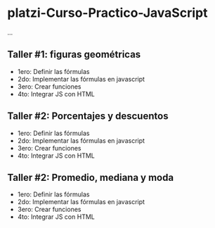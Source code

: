 # platzi-Curso-Practico-JavaScript

...

## Taller #1: figuras geométricas
- 1ero: Definir las fórmulas
- 2do: Implementar las fórmulas en javascript
- 3ero: Crear funciones
- 4to: Integrar JS con HTML

## Taller #2: Porcentajes y descuentos
- 1ero: Definir las fórmulas
- 2do: Implementar las fórmulas en javascript
- 3ero: Crear funciones
- 4to: Integrar JS con HTML

## Taller #2: Promedio, mediana y moda
- 1ero: Definir las fórmulas
- 2do: Implementar las fórmulas en javascript
- 3ero: Crear funciones
- 4to: Integrar JS con HTML